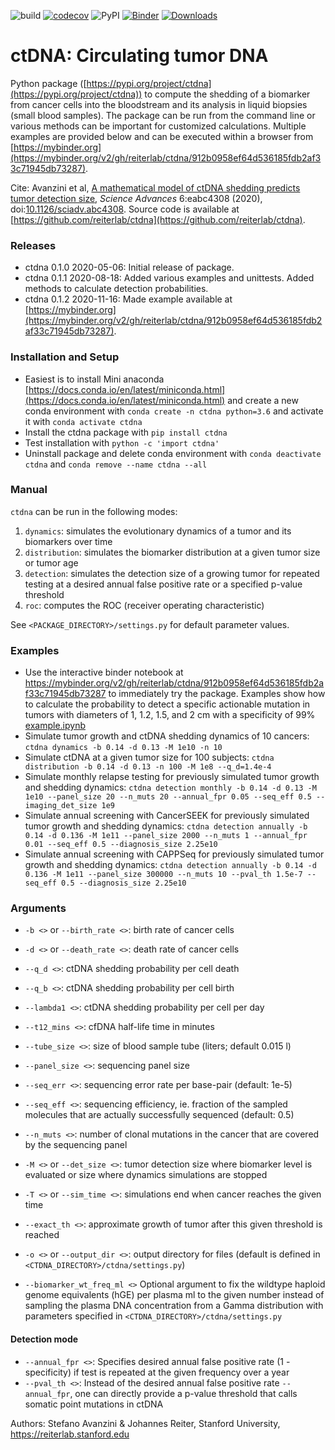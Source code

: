 ![build](https://github.com/reiterlab/ctdna/workflows/build/badge.svg?branch=master)
[![codecov](https://codecov.io/gh/reiterlab/ctdna/branch/master/graph/badge.svg)](https://codecov.io/gh/reiterlab/ctdna)
![PyPI](https://github.com/reiterlab/ctdna/workflows/PyPI/badge.svg)
[![Binder](https://mybinder.org/badge_logo.svg)](https://mybinder.org/v2/gh/reiterlab/ctdna/HEAD?filepath=example.ipynb)
[![Downloads](https://pepy.tech/badge/ctdna)](https://pepy.tech/project/ctdna)

# ctDNA: Circulating tumor DNA

Python package ([https://pypi.org/project/ctdna](https://pypi.org/project/ctdna)) to compute the shedding of a biomarker from cancer cells into the bloodstream and its analysis in liquid biopsies (small blood samples). 
The package can be run from the command line or various methods can be important for customized calculations. 
Multiple examples are provided below and can be executed within a browser from [https://mybinder.org](https://mybinder.org/v2/gh/reiterlab/ctdna/912b0958ef64d536185fdb2af33c71945db73287).

Cite: Avanzini et al, [A mathematical model of ctDNA shedding predicts tumor detection size](https://doi.org/10.1126/sciadv.abc4308), *Science Advances* 6:eabc4308 (2020), doi:[10.1126/sciadv.abc4308](https://doi.org/10.1126/sciadv.abc4308).
Source code is available at [https://github.com/reiterlab/ctdna](https://github.com/reiterlab/ctdna).

### <a name="releases"> Releases
* ctdna 0.1.0 2020-05-06: Initial release of package.
* ctdna 0.1.1 2020-08-18: Added various examples and unittests. Added methods to calculate detection probabilities.
* ctdna 0.1.2 2020-11-16: Made example available at [https://mybinder.org](https://mybinder.org/v2/gh/reiterlab/ctdna/912b0958ef64d536185fdb2af33c71945db73287).


### <a name="installation"> Installation and Setup
- Easiest is to install Mini anaconda [https://docs.conda.io/en/latest/miniconda.html](https://docs.conda.io/en/latest/miniconda.html) and create a new conda environment with ```conda create -n ctdna python=3.6``` and activate it with ```conda activate ctdna```
- Install the ctdna package with ```pip install ctdna```
- Test installation with ```python -c 'import ctdna'```
- Uninstall package and delete conda environment with ```conda deactivate ctdna``` and ```conda remove --name ctdna --all```


### <a name="examples"> Manual

```ctdna``` can be run in the following modes: 
1. ```dynamics```: simulates the evolutionary dynamics of a tumor and its biomarkers over time
2. ```distribution```: simulates the biomarker distribution at a given tumor size or tumor age
3. ```detection```: simulates the detection size of a growing tumor for repeated testing at a desired annual false positive rate or a specified p-value threshold 
4. ```roc```: computes the ROC (receiver operating characteristic) 


See ```<PACKAGE_DIRECTORY>/settings.py``` for default parameter values.


### <a name="examples"> Examples
- Use the interactive binder notebook at https://mybinder.org/v2/gh/reiterlab/ctdna/912b0958ef64d536185fdb2af33c71945db73287 to immediately try the package. Examples show how to calculate the probability to detect a specific actionable mutation in tumors with diameters of 1, 1.2, 1.5, and 2 cm with a specificity of 99% [example.ipynb](example.ipynb) 
- Simulate tumor growth and ctDNA shedding dynamics of 10 cancers: ```ctdna dynamics -b 0.14 -d 0.13 -M 1e10 -n 10```
- Simulate ctDNA at a given tumor size for 100 subjects: ```ctdna distribution -b 0.14 -d 0.13 -n 100 -M 1e8 --q_d=1.4e-4```
- Simulate monthly relapse testing for previously simulated tumor growth and shedding dynamics: ```ctdna detection monthly -b 0.14 -d 0.13 -M 1e10 --panel_size 20 --n_muts 20 --annual_fpr 0.05 --seq_eff 0.5 --imaging_det_size 1e9```
- Simulate annual screening with CancerSEEK for previously simulated tumor growth and shedding dynamics: ```ctdna detection annually -b 0.14 -d 0.136 -M 1e11 --panel_size 2000 --n_muts 1 --annual_fpr 0.01 --seq_eff 0.5 --diagnosis_size 2.25e10```
- Simulate annual screening with CAPPSeq for previously simulated tumor growth and shedding dynamics: ```ctdna detection annually -b 0.14 -d 0.136 -M 1e11 --panel_size 300000 --n_muts 10 --pval_th 1.5e-7 --seq_eff 0.5 --diagnosis_size 2.25e10```

<!-- 
Fig. S6B,C: ```ctdna detection monthly -b 0.14 -d 0.13 -M 5e11 --panel_size 20 --n_muts 20 --annual_fpr 0.06 --seq_eff 1.0 --imaging_det_size 1e9 --n_replications 10```
Fig. S6B,C: ```ctdna detection quarterly -b 0.14 -d 0.13 -M 5e11 --panel_size 20 --n_muts 20 --annual_fpr 0.02 --seq_eff 1.0 --imaging_det_size 1e9 --n_replications 10```
Fig. S6D,E: ```ctdna detection monthly -b 0.14 -d 0.13 -M 5e11 --panel_size 20 --n_muts 20 --annual_fpr 0.06 --seq_eff 0.5 --imaging_det_size 1e9 --n_replications 10```
Fig. S10A: ```ctdna detection annually -b 0.14 -d 0.13 -M 5e11 --panel_size 2000 --n_muts 1 --annual_fpr 0.01 --seq_eff 0.5 --diagnosis_size 2.25e10 --n_replications 10```
Fig. S10B: ```ctdna detection annually -b 0.14 -d 0.13 -M 5e11 --panel_size 300000 --n_muts 5 --annual_fpr 0.01 --seq_eff 0.5 --diagnosis_size 2.25e10 --n_replications 10```
Fig. S10C: ```ctdna detection annually -b 0.14 -d 0.13 -M 5e11 --panel_size 300000 --n_muts 10 --annual_fpr 0.01 --seq_eff 0.5 --diagnosis_size 2.25e10 --n_replications 10```
-->

### <a name="examples"> Arguments
- ```-b <>``` or ```--birth_rate <>```: birth rate of cancer cells
- ```-d <>``` or ```--death_rate <>```: death rate of cancer cells
- ```--q_d <>```: ctDNA shedding probability per cell death
- ```--q_b <>```: ctDNA shedding probability per cell birth
- ```--lambda1 <>```: ctDNA shedding probability per cell per day
- ```--t12_mins <>```: cfDNA half-life time in minutes
- ```--tube_size <>```: size of blood sample tube (liters; default 0.015 l)

- ```--panel_size <>```: sequencing panel size
- ```--seq_err <>```: sequencing error rate per base-pair (default: 1e-5)
- ```--seq_eff <>```: sequencing efficiency, ie. fraction of the sampled molecules that are actually successfully sequenced (default: 0.5)
- ```--n_muts <>```: number of clonal mutations in the cancer that are covered by the sequencing panel


-  ```-M <>``` or ```--det_size <>```: tumor detection size where biomarker level is evaluated or size where dynamics simulations are stopped
-  ```-T <>``` or ```--sim_time <>```: simulations end when cancer reaches the given time


- ```--exact_th <>```: approximate growth of tumor after this given threshold is reached
-  ```-o <>``` or ```--output_dir <>```: output directory for files (default is defined in ```<CTDNA_DIRECTORY>/ctdna/settings.py```)

- ```--biomarker_wt_freq_ml <>``` Optional argument to fix the wildtype haploid genome equivalents (hGE) per plasma ml to the given number instead of sampling the plasma DNA concentration from a Gamma distribution with parameters specified in ```<CTDNA_DIRECTORY>/ctdna/settings.py```

#### Detection mode
- ```--annual_fpr <>```: Specifies desired annual false positive rate (1 - specificity) if test is repeated at the given frequency over a year
- ```--pval_th <>```: Instead of the desired annual false positive rate ```--annual_fpr```, one can directly provide a p-value threshold that calls somatic point mutations in ctDNA

Authors: Stefano Avanzini & Johannes Reiter, Stanford University, https://reiterlab.stanford.edu
